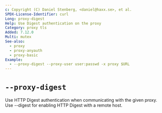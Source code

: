 ```yaml
---
c: Copyright (C) Daniel Stenberg, <daniel@haxx.se>, et al.
SPDX-License-Identifier: curl
Long: proxy-digest
Help: Use Digest authentication on the proxy
Category: proxy tls
Added: 7.12.0
Multi: mutex
See-also:
  - proxy
  - proxy-anyauth
  - proxy-basic
Example:
  - --proxy-digest --proxy-user user:passwd -x proxy $URL
---
```


# `--proxy-digest`

Use HTTP Digest authentication when communicating with the given proxy. Use
--digest for enabling HTTP Digest with a remote host.
